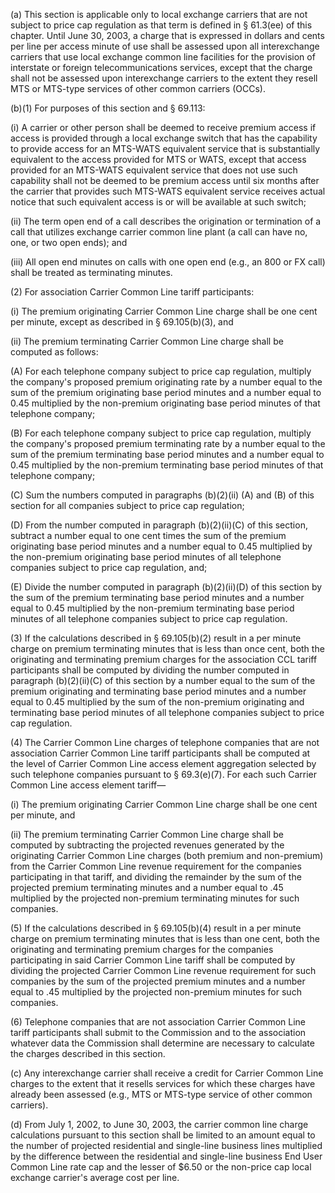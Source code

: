 (a) This section is applicable only to local exchange carriers that are not subject to price cap regulation as that term is defined in § 61.3(ee) of this chapter. Until June 30, 2003, a charge that is expressed in dollars and cents per line per access minute of use shall be assessed upon all interexchange carriers that use local exchange common line facilities for the provision of interstate or foreign telecommunications services, except that the charge shall not be assessed upon interexchange carriers to the extent they resell MTS or MTS-type services of other common carriers (OCCs).

(b)(1) For purposes of this section and § 69.113:

(i) A carrier or other person shall be deemed to receive premium access if access is provided through a local exchange switch that has the capability to provide access for an MTS-WATS equivalent service that is substantially equivalent to the access provided for MTS or WATS, except that access provided for an MTS-WATS equivalent service that does not use such capability shall not be deemed to be premium access until six months after the carrier that provides such MTS-WATS equivalent service receives actual notice that such equivalent access is or will be available at such switch;

(ii) The term open end of a call describes the origination or termination of a call that utilizes exchange carrier common line plant (a call can have no, one, or two open ends); and

(iii) All open end minutes on calls with one open end (e.g., an 800 or FX call) shall be treated as terminating minutes.

(2) For association Carrier Common Line tariff participants:

(i) The premium originating Carrier Common Line charge shall be one cent per minute, except as described in § 69.105(b)(3), and

(ii) The premium terminating Carrier Common Line charge shall be computed as follows:

(A) For each telephone company subject to price cap regulation, multiply the company's proposed premium originating rate by a number equal to the sum of the premium originating base period minutes and a number equal to 0.45 multiplied by the non-premium originating base period minutes of that telephone company;

(B) For each telephone company subject to price cap regulation, multiply the company's proposed premium terminating rate by a number equal to the sum of the premium terminating base period minutes and a number equal to 0.45 multiplied by the non-premium terminating base period minutes of that telephone company;

(C) Sum the numbers computed in paragraphs (b)(2)(ii) (A) and (B) of this section for all companies subject to price cap regulation;

(D) From the number computed in paragraph (b)(2)(ii)(C) of this section, subtract a number equal to one cent times the sum of the premium originating base period minutes and a number equal to 0.45 multiplied by the non-premium originating base period minutes of all telephone companies subject to price cap regulation, and;

(E) Divide the number computed in paragraph (b)(2)(ii)(D) of this section by the sum of the premium terminating base period minutes and a number equal to 0.45 multiplied by the non-premium terminating base period minutes of all telephone companies subject to price cap regulation.

(3) If the calculations described in § 69.105(b)(2) result in a per minute charge on premium terminating minutes that is less than once cent, both the originating and terminating premium charges for the association CCL tariff participants shall be computed by dividing the number computed in paragraph (b)(2)(ii)(C) of this section by a number equal to the sum of the premium originating and terminating base period minutes and a number equal to 0.45 multiplied by the sum of the non-premium originating and terminating base period minutes of all telephone companies subject to price cap regulation.

(4) The Carrier Common Line charges of telephone companies that are not association Carrier Common Line tariff participants shall be computed at the level of Carrier Common Line access element aggregation selected by such telephone companies pursuant to § 69.3(e)(7). For each such Carrier Common Line access element tariff—

(i) The premium originating Carrier Common Line charge shall be one cent per minute, and

(ii) The premium terminating Carrier Common Line charge shall be computed by subtracting the projected revenues generated by the originating Carrier Common Line charges (both premium and non-premium) from the Carrier Common Line revenue requirement for the companies participating in that tariff, and dividing the remainder by the sum of the projected premium terminating minutes and a number equal to .45 multiplied by the projected non-premium terminating minutes for such companies.

(5) If the calculations described in § 69.105(b)(4) result in a per minute charge on premium terminating minutes that is less than one cent, both the originating and terminating premium charges for the companies participating in said Carrier Common Line tariff shall be computed by dividing the projected Carrier Common Line revenue requirement for such companies by the sum of the projected premium minutes and a number equal to .45 multiplied by the projected non-premium minutes for such companies.

(6) Telephone companies that are not association Carrier Common Line tariff participants shall submit to the Commission and to the association whatever data the Commission shall determine are necessary to calculate the charges described in this section.

(c) Any interexchange carrier shall receive a credit for Carrier Common Line charges to the extent that it resells services for which these charges have already been assessed (e.g., MTS or MTS-type service of other common carriers).

(d) From July 1, 2002, to June 30, 2003, the carrier common line charge calculations pursuant to this section shall be limited to an amount equal to the number of projected residential and single-line business lines multiplied by the difference between the residential and single-line business End User Common Line rate cap and the lesser of $6.50 or the non-price cap local exchange carrier's average cost per line.

